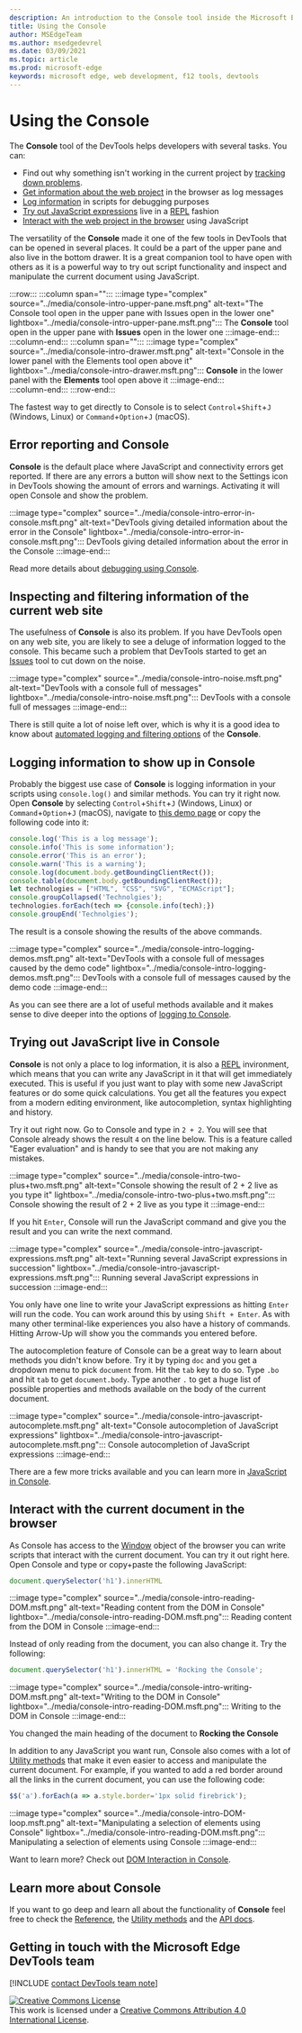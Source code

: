 ```yaml
---
description: An introduction to the Console tool inside the Microsoft Edge Developer Tools.
title: Using the Console
author: MSEdgeTeam
ms.author: msedgedevrel
ms.date: 03/09/2021
ms.topic: article
ms.prod: microsoft-edge
keywords: microsoft edge, web development, f12 tools, devtools
---
```


# Using the Console

The **Console** tool of the DevTools helps developers with several tasks. You can: 

* Find out why something isn't working in the current project by [tracking down problems][DevtoolsConsoleDebugJS].
* [Get information about the web project][DevtoolsConsoleInformation] in the browser as log messages
* [Log information][DevtoolsConsoleLog] in scripts for debugging purposes
* [Try out JavaScript expressions][DevtoolsConsoleJS] live in a [REPL][WikiREPLoop] fashion 
* [Interact with the web project in the browser][DevtoolsConsoleDOM] using JavaScript

The versatility of the **Console** made it one of the few tools in DevTools that can be opened in several places. It could be a part of the upper pane and also live in the bottom drawer. It is a great companion tool to have open with others as it is a powerful way to try out script functionality and inspect and manipulate the current document using JavaScript.

:::row:::
   :::column span="":::
      :::image type="complex" source="../media/console-intro-upper-pane.msft.png" alt-text="The Console tool open in the upper pane with Issues open in the lower one" lightbox="../media/console-intro-upper-pane.msft.png":::
         The **Console** tool open in the upper pane with **Issues** open in the lower one 
      :::image-end:::  
   :::column-end:::
   :::column span="":::
      :::image type="complex" source="../media/console-intro-drawer.msft.png" alt-text="Console in the lower panel with the Elements tool open above it" lightbox="../media/console-intro-drawer.msft.png":::
         **Console** in the lower panel with the **Elements** tool open above it 
      :::image-end:::  
   :::column-end:::
:::row-end:::

The fastest way to get directly to Console is to select `Control`+`Shift`+`J` \(Windows, Linux\) or `Command`+`Option`+`J` \(macOS\).  

## Error reporting and Console

**Console** is the default place where JavaScript and connectivity errors get reported. If there are any errors a button will show next to the Settings icon in DevTools showing the amount of errors and warnings. Activating it will open Console and show the problem.

:::image type="complex" source="../media/console-intro-error-in-console.msft.png" alt-text="DevTools giving detailed information about the error in the Console" lightbox="../media/console-intro-error-in-console.msft.png":::
   DevTools giving detailed information about the error in the Console 
:::image-end:::  

Read more details about [debugging using Console][DevtoolsConsoleDebugJS].

## Inspecting and filtering information of the current web site

The usefulness of **Console** is also its problem. If you have DevTools open on any web site, you are likely to see a deluge of information logged to the console. This became such a problem that DevTools started to get an [Issues][DevToolsIssues] tool to cut down on the noise.

:::image type="complex" source="../media/console-intro-noise.msft.png" alt-text="DevTools with a console full of messages" lightbox="../media/console-intro-noise.msft.png":::
   DevTools with a console full of messages 
:::image-end:::  

There is still quite a lot of noise left over, which is why it is a good idea to know about [automated logging and filtering options][DevtoolsConsoleInformation] of the **Console**.

## Logging information to show up in Console

Probably the biggest use case of **Console** is logging information in your scripts using `console.log()` and similar methods. You can try it right now. Open **Console** by selecting `Control`+`Shift`+`J` (Windows, Linux) or `Command`+`Option`+`J` (macOS), navigate to [this demo page][DevToolsConsoleIntroLoggingDemos] or copy the following code into it:

```javascript
console.log('This is a log message');
console.info('This is some information'); 
console.error('This is an error');
console.warn('This is a warning');
console.log(document.body.getBoundingClientRect());
console.table(document.body.getBoundingClientRect());
let technologies = ["HTML", "CSS", "SVG", "ECMAScript"];
console.groupCollapsed('Technolgies');
technologies.forEach(tech => {console.info(tech);})
console.groupEnd('Technolgies');
```

The result is a console showing the results of the above commands.

:::image type="complex" source="../media/console-intro-logging-demos.msft.png" alt-text="DevTools with a console full of messages caused by the demo code" lightbox="../media/console-intro-logging-demos.msft.png":::
   DevTools with a console full of messages caused by the demo code
:::image-end:::  

As you can see there are a lot of useful methods available and it makes sense to dive deeper into the options of [logging to Console][DevtoolsConsoleLog].

## Trying out JavaScript live in Console

**Console** is not only a place to log information, it is also a [REPL][WikiREPLoop] invironment, which means that you can write any JavaScript in it that will get immediately executed. This is useful if you just want to play with some new JavaScript features or do some quick calculations. You get all the features you expect from a modern editing environment, like autocompletion, syntax highlighting and history. 

Try it out right now. Go to Console and type in `2 + 2`. You will see that Console already shows the result `4` on the line below. This is a feature called "Eager evaluation" and is handy to see that you are not making any mistakes. 

:::image type="complex" source="../media/console-intro-two-plus+two.msft.png" alt-text="Console showing the result of 2 + 2 live as you type it" lightbox="../media/console-intro-two-plus+two.msft.png":::
Console showing the result of 2 + 2 live as you type it
:::image-end:::  

If you hit `Enter`, Console will run the JavaScript command and give you the result and you can write the next command. 

:::image type="complex" source="../media/console-intro-javascript-expressions.msft.png" alt-text="Running several JavaScript expressions in succession" lightbox="../media/console-intro-javascript-expressions.msft.png":::
Running several JavaScript expressions in succession
:::image-end:::  

You only have one line to write your JavaScript expressions as hitting `Enter` will run the code. You can work around this by using `Shift + Enter`. As with many other terminal-like experiences you also have a history of commands. Hitting Arrow-Up will show you the commands you entered before. 

The autocompletion feature of Console can be a great way to learn about methods you didn't know before. Try it by typing `doc` and you get a dropdown menu to pick `document` from. Hit the `tab` key to do so. Type `.bo` and hit `tab` to get `document.body`. Type another `.` to get a huge list of possible properties and methods available on the body of the current document. 

:::image type="complex" source="../media/console-intro-javascript-autocomplete.msft.png" alt-text="Console autocompletion of JavaScript expressions" lightbox="../media/console-intro-javascript-autocomplete.msft.png":::
Console autocompletion of JavaScript expressions
:::image-end:::  

There are a few more tricks available and you can learn more in [JavaScript in Console][DevtoolsConsoleJS]. 

## Interact with the current document in the browser

As Console has access to the [Window][MDNWindow] object of the browser you can write scripts that interact with the current document. You can try it out right here. Open Console and type or copy+paste the following JavaScript:

```JavaScript
document.querySelector('h1').innerHTML

```
:::image type="complex" source="../media/console-intro-reading-DOM.msft.png" alt-text="Reading content from the DOM in Console" lightbox="../media/console-intro-reading-DOM.msft.png":::
Reading content from the DOM in Console
:::image-end:::  

Instead of only reading from the document, you can also change it. Try the following:

```JavaScript
document.querySelector('h1').innerHTML = 'Rocking the Console';
```

:::image type="complex" source="../media/console-intro-writing-DOM.msft.png" alt-text="Writing to the DOM in Console" lightbox="../media/console-intro-reading-DOM.msft.png":::
Writing to the DOM in Console
:::image-end:::  

You changed the main heading of the document to **Rocking the Console**

In addition to any JavaScript you want run, Console also comes with a lot of [Utility methods][DevtoolsConsoleUtilities] that make it even easier to access and manipulate the current document. For example, if you wanted to add a red border around all the links in the current document, you can use the following code:

```javascript
$$('a').forEach(a => a.style.border='1px solid firebrick');
```
:::image type="complex" source="../media/console-intro-DOM-loop.msft.png" alt-text="Manipulating a selection of elements using Console" lightbox="../media/console-intro-reading-DOM.msft.png":::
Manipulating a selection of elements using Console
:::image-end:::  


Want to learn more? Check out [DOM Interaction in Console][DevtoolsConsoleDOM].

## Learn more about Console

If you want to go deep and learn all about the functionality of **Console** feel free to check the [Reference][DevtoolsConsoleReference], the [Utility methods][DevtoolsConsoleUtilities] and the [API docs][DevtoolsConsoleAPI].

## Getting in touch with the Microsoft Edge DevTools team  

[!INCLUDE [contact DevTools team note](../includes/contact-devtools-team-note.md)]  

<!-- links -->  

[DevtoolsConsoleReference]: ./reference.md
[DevtoolsConsoleUtilities]: ./utilities.md
[DevtoolsConsoleAPI]: ./api.md
[DevToolsConsoleIntroLoggingDemos]: https://microsoftedge.github.io/DevToolsSamples/console/logging-demo.html
[DevtoolsConsoleDebugJS]: ./console-debug-js.md
[DevtoolsConsoleLog]: ./console-log.md
[DevtoolsConsoleInformation]: ./console-filtering.md
[DevtoolsConsoleJS]: ./console-javascript.md
[DevtoolsConsoleDOM]: ./console-dom-interaction.md

[WikiStackTrace]: https://en.wikipedia.org/wiki/Stack_trace "Stack trace - Wikipedia"  
[DevtoolsConsoleFilter]: ../microsoft-edge/devtools-guide-chromium/console/reference#filter-messages
[DevToolsIssues]: /microsoft-edge/devtools-guide-chromium/issues

[DevToolsConsoleAPI]: ./api.md "Console API Reference | Microsoft Docs"  
[DevtoolsConsoleLoggingMessages]: ./log.md "Get Started With Logging Messages In The Console | Microsoft Docs"  
[DevtoolsConsoleRunningJavascript]: ./javascript.md "Get Started With Running JavaScript In The Console | Microsoft Docs"  
[DevtoolsConsoleUtilitiesDebug]: ./utilities.md#debug "debug - Console Utilities API Reference | Microsoft Docs"  

[MDNMap]: https://developer.mozilla.org/docs/Web/JavaScript/Reference/Global_Objects/Array/map "Array.prototype.map() | MDN"  
[MDNWindow]: https://developer.mozilla.org/docs/Web/API/Window "Window | MDN"  

[WikiREPLoop]: https://en.wikipedia.org/wiki/Read%E2%80%93eval%E2%80%93print_loop "Read–eval–print loop - Wikipedia"  

[![Creative Commons License][CCby4Image]][CCA4IL]  
This work is licensed under a [Creative Commons Attribution 4.0 International License][CCA4IL].  

[CCA4IL]: https://creativecommons.org/licenses/by/4.0  
[CCby4Image]: https://i.creativecommons.org/l/by/4.0/88x31.png  
